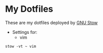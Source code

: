 # My Dotfiles

These are my dotfiles deployed by [GNU Stow](https://www.gnu.org/software/stow/)

- Settings for:
	- vim

```
stow -vt ~ vim
```
